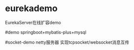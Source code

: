 # eurekademo
EurekaServer在线扩容demo

#demo
springboot+mybatis-plus+mysql

#socket-demo
netty服务器 实现tcpsocket/websocket消息互传
